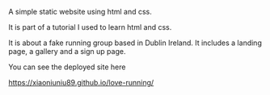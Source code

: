 A simple static website using html and css. 

It is part of a tutorial I used to learn html and css. 

It is about a fake running group based in Dublin Ireland. It includes a landing page, a gallery and a sign up page. 

You can see the deployed site here

https://xiaoniuniu89.github.io/love-running/
